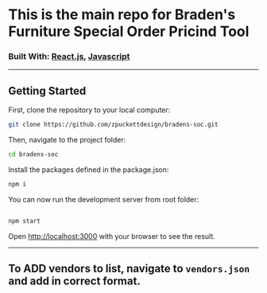 # This is the main repo for Braden's Furniture Special Order Pricind Tool

### Built With: [React.js](https://reactjs.org/), [Javascript](https://www.javascript.com) 

---

## Getting Started

First, clone the repository to your local computer:
```bash
git clone https://github.com/zpuckettdesign/bradens-soc.git
```

Then, navigate to the project folder:
```bash
cd bradens-soc
```

Install the packages defined in the package.json:
```bash
npm i
```

You can now run the development server from root folder:
```bash

npm start   
```

Open [http://localhost:3000](http://localhost:3000) with your browser to see the result.

---

To ADD vendors to list, navigate to `vendors.json` and add in correct format.
---

